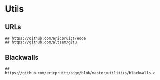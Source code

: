 Utils
=====

## URLs

```
## https://github.com/ericpruitt/edge
## https://github.com/altsem/gitu
```

## Blackwalls

```
## https://github.com/ericpruitt/edge/blob/master/utilities/blackwalls.c
```
